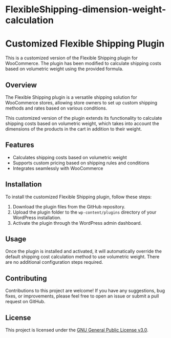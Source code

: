 # FlexibleShipping-dimension-weight-calculation
# Customized Flexible Shipping Plugin

This is a customized version of the Flexible Shipping plugin for WooCommerce. The plugin has been modified to calculate shipping costs based on volumetric weight using the provided formula.

## Overview

The Flexible Shipping plugin is a versatile shipping solution for WooCommerce stores, allowing store owners to set up custom shipping methods and rates based on various conditions.

This customized version of the plugin extends its functionality to calculate shipping costs based on volumetric weight, which takes into account the dimensions of the products in the cart in addition to their weight.

## Features

- Calculates shipping costs based on volumetric weight
- Supports custom pricing based on shipping rules and conditions
- Integrates seamlessly with WooCommerce

## Installation

To install the customized Flexible Shipping plugin, follow these steps:

1. Download the plugin files from the GitHub repository.
2. Upload the plugin folder to the `wp-content/plugins` directory of your WordPress installation.
3. Activate the plugin through the WordPress admin dashboard.

## Usage

Once the plugin is installed and activated, it will automatically override the default shipping cost calculation method to use volumetric weight. There are no additional configuration steps required.

## Contributing

Contributions to this project are welcome! If you have any suggestions, bug fixes, or improvements, please feel free to open an issue or submit a pull request on GitHub.

## License

This project is licensed under the [GNU General Public License v3.0](LICENSE).
